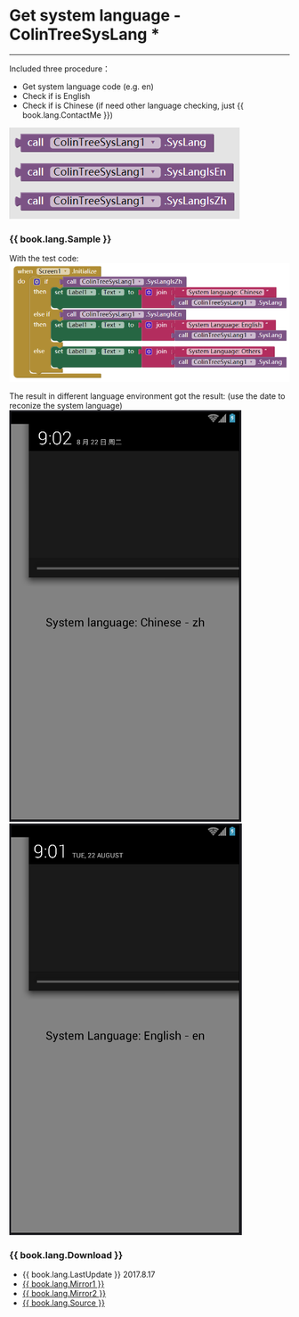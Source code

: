 # Get system language - ColinTreeSysLang *

---

Included three procedure：
* Get system language code (e.g. en)
* Check if is English
* Check if is Chinese
(if need other language checking, just {{ book.lang.ContactMe }})

![](../images/ColinTreeSysLang/block.png)

### {{ book.lang.Sample }}
With the test code:   
![](../images/ColinTreeSysLang/testCode.png)

The result in different language environment got the result: (use the date to reconize the system language)  
![](../images/ColinTreeSysLang/zhScreenshot.png) ![](../images/ColinTreeSysLang/enScreenshot.png)

### {{ book.lang.Download }}
* {{ book.lang.LastUpdate }} 2017.8.17
* <a href="/aix/cn.colintree.aix.ColinTreeSysLang.aix" target="_blank">{{ book.lang.Mirror1 }}</a>
* [{{ book.lang.Mirror2 }}](https://raw.githubusercontent.com/OpenSourceAIX/ColinTreeSysLang/master/cn.colintree.aix.ColinTreeSysLang.aix)
* [{{ book.lang.Source }}](https://github.com/OpenSourceAIX/ColinTreeSysLang)